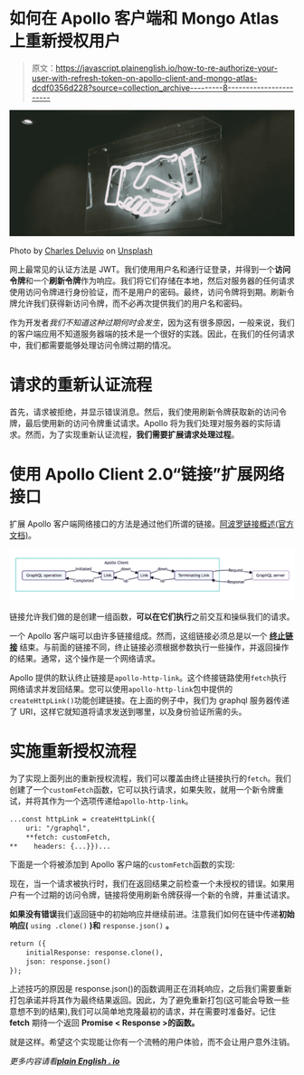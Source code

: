 # 如何在 Apollo 客户端和 Mongo Atlas 上重新授权用户

> 原文：<https://javascript.plainenglish.io/how-to-re-authorize-your-user-with-refresh-token-on-apollo-client-and-mongo-atlas-dcdf0356d228?source=collection_archive---------8----------------------->

![](img/90447502174789d283a6c1fde485dd1d.png)

Photo by [Charles Deluvio](https://unsplash.com/@charlesdeluvio?utm_source=unsplash&utm_medium=referral&utm_content=creditCopyText) on [Unsplash](https://unsplash.com/s/photos/network-handshake?utm_source=unsplash&utm_medium=referral&utm_content=creditCopyText)

网上最常见的认证方法是 JWT。我们使用用户名和通行证登录，并得到一个**访问令牌**和一个**刷新令牌**作为响应。我们将它们存储在本地，然后对服务器的任何请求使用访问令牌进行身份验证，而不是用户的密码。最终，访问令牌将到期。刷新令牌允许我们获得新访问令牌，而不必再次提供我们的用户名和密码。

作为开发者*我们不知道这种过期何时会发生*，因为这有很多原因，一般来说，我们的客户端应用不知道服务器端的技术是一个很好的实践。因此，在我们的任何请求中，我们都需要能够处理访问令牌过期的情况。

# 请求的重新认证流程

首先，请求被拒绝，并显示错误消息。然后，我们使用刷新令牌获取新的访问令牌，最后使用新的访问令牌重试请求。Apollo 将为我们处理对服务器的实际请求。然而，为了实现重新认证流程，**我们需要扩展请求处理过程**。

# 使用 Apollo Client 2.0“链接”扩展网络接口

扩展 Apollo 客户端网络接口的方法是通过他们所谓的链接。[阿波罗链接概述(官方文档)](https://www.apollographql.com/docs/react/api/link/introduction/)。

![](img/a063b787c20b35babd81fd5ba4071a4a.png)

链接允许我们做的是创建一组函数，**可以在它们执行**之前交互和操纵我们的请求。

一个 Apollo 客户端可以由许多链接组成。然而，这组链接必须总是以一个 [**终止链接**](https://www.apollographql.com/docs/link/overview.html#terminating) 结束。与前面的链接不同，终止链接必须根据参数执行一些操作，并返回操作的结果。通常，这个操作是一个网络请求。

Apollo 提供的默认终止链接是`apollo-http-link`。这个终接链路使用`fetch`执行网络请求并发回结果。您可以使用`apollo-http-link`包中提供的`createHttpLink()`功能创建链接。在上面的例子中，我们为 graphql 服务器传递了 URI，这样它就知道将请求发送到哪里，以及身份验证所需的头。

# 实施重新授权流程

为了实现上面列出的重新授权流程，我们可以覆盖由终止链接执行的`fetch`。我们创建了一个`customFetch`函数，它可以执行请求，如果失败，就用一个新令牌重试，并将其作为一个选项传递给`apollo-http-link`。

```
...const httpLink = createHttpLink({
    uri: "/graphql",
    **fetch: customFetch,
**    headers: {...}})...
```

下面是一个将被添加到 Apollo 客户端的`customFetch`函数的实现:

现在，当一个请求被执行时，我们在返回结果之前检查一个未授权的错误。如果用户有一个过期的访问令牌，链接将使用刷新令牌获得一个新的令牌，并重试请求。

**如果没有错误**我们返回链中的初始响应并继续前进。注意我们如何在链中传递**初始响应(** `using .clone()` **)和** `response.json()` **。**

```
return ({
    initialResponse: response.clone(),
    json: response.json()
});
```

上述技巧的原因是 response.json()的函数调用正在消耗响应，之后我们需要重新打包承诺并将其作为最终结果返回。因此，为了避免重新打包(这可能会导致一些意想不到的结果),我们可以简单地克隆最初的请求，并在需要时准备好。记住 **fetch** 期待一个返回 **Promise < Response >的函数。**

就是这样。希望这个实现能让你有一个流畅的用户体验，而不会让用户意外注销。

*更多内容请看*[***plain English . io***](http://plainenglish.io)